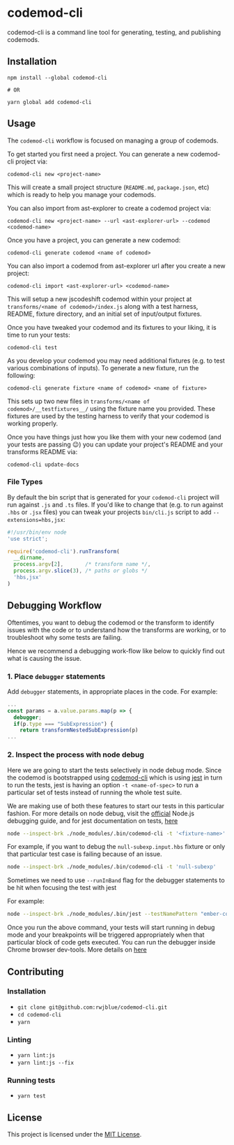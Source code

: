 # codemod-cli

codemod-cli is a command line tool for generating, testing, and publishing codemods.

## Installation

```
npm install --global codemod-cli

# OR

yarn global add codemod-cli
```

## Usage

The `codemod-cli` workflow is focused on managing a group of codemods.

To get started you first need a project. You can generate a new codemod-cli project via:

```
codemod-cli new <project-name>
```

This will create a small project structure (`README.md`, `package.json`, etc) which is
ready to help you manage your codemods.

You can also import from ast-explorer to create a codemod project via:

```
codemod-cli new <project-name> --url <ast-explorer-url> --codemod <codemod-name>
```

Once you have a project, you can generate a new codemod:

```
codemod-cli generate codemod <name of codemod>
```

You can also import a codemod from ast-explorer url after you create a new project:

```
codemod-cli import <ast-explorer-url> <codemod-name>
```

This will setup a new jscodeshift codemod within your project at `transforms/<name of codemod>/index.js`
along with a test harness, README, fixture directory, and an initial set of input/output fixtures.

Once you have tweaked your codemod and its fixtures to your liking, it is time to run your tests:

```
codemod-cli test
```

As you develop your codemod you may need additional fixtures (e.g. to test various combinations of
inputs). To generate a new fixture, run the following:

```
codemod-cli generate fixture <name of codemod> <name of fixture>
```

This sets up two new files in `transforms/<name of codemod>/__testfixtures__/` using the fixture name
you provided. These fixtures are used by the testing harness to verify that your codemod is working properly.

Once you have things just how you like them with your new codemod (and your tests are passing :wink:) you
can update your project's README and your transforms README via:

```
codemod-cli update-docs
```

### File Types

By default the bin script that is generated for your `codemod-cli` project will run against `.js` and `.ts` files.
If you'd like to change that (e.g. to run against `.hbs` or `.jsx` files) you can tweak your projects `bin/cli.js` script
to add `--extensions=hbs,jsx`:

```js
#!/usr/bin/env node
'use strict';

require('codemod-cli').runTransform(
  __dirname,
  process.argv[2],       /* transform name */,
  process.argv.slice(3), /* paths or globs */
  'hbs,jsx'
)
```

## Debugging Workflow
Oftentimes, you want to debug the codemod or the transform to identify issues with the code or to understand
how the transforms are working, or to troubleshoot why some tests are failing. 

Hence we recommend a debugging work-flow like below to quickly find out what is causing the issue.

### 1. Place `debugger` statements
Add `debugger` statements, in appropriate places in the code. For example:

```js
...
const params = a.value.params.map(p => {
  debugger;
  if(p.type === "SubExpression") {
    return transformNestedSubExpression(p)
...
```

### 2. Inspect the process with node debug
Here we are going to start the tests selectively in node debug mode. Since the
codemod is bootstrapped using [codemod-cli](https://github.com/rwjblue/codemod-cli) which is using [jest](https://jestjs.io/) in turn
to run the tests, jest is having an option `-t <name-of-spec>` to run a particular 
set of tests instead of running the whole test suite.

We are making use of both these features to start our tests in this particular fashion.
For more details on node debug, visit the [official](https://nodejs.org/en/docs/guides/debugging-getting-started/) 
Node.js debugging guide, and for jest documentation on tests, [here](https://jestjs.io/docs/en/cli)

```sh
node --inspect-brk ./node_modules/.bin/codemod-cli -t '<fixture-name>'
```

For example, if you want to debug the `null-subexp.input.hbs` fixture or only that particular test case is failing
because of an issue.

```sh
node --inspect-brk ./node_modules/.bin/codemod-cli -t 'null-subexp'
```

Sometimes we need to use `--runInBand` flag for the debugger statements to be hit when focusing the test with jest 

For example:

```sh
node --inspect-brk ./node_modules/.bin/jest --testNamePattern "ember-concurrency transforms correctly" --runInBand
```

Once you run the above command, your tests will start running in debug mode and your breakpoints will be
triggered appropriately when that particular block of code gets executed. You can run the debugger inside
Chrome browser dev-tools. More details on [here](https://developers.google.com/web/tools/chrome-devtools/javascript/)

Contributing
------------------------------------------------------------------------------

### Installation

* `git clone git@github.com:rwjblue/codemod-cli.git`
* `cd codemod-cli`
* `yarn`

### Linting

* `yarn lint:js`
* `yarn lint:js --fix`

### Running tests

* `yarn test`

## License

This project is licensed under the [MIT License](LICENSE).
